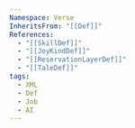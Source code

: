 ```yaml
---
Namespace: Verse
InheritsFrom: "[[Def]]"
References:
  - "[[SkillDef]]"
  - "[[JoyKindDef]]"
  - "[[ReservationLayerDef]]"
  - "[[TaleDef]]"
tags:
  - XML
  - Def
  - Job
  - AI
---
```

